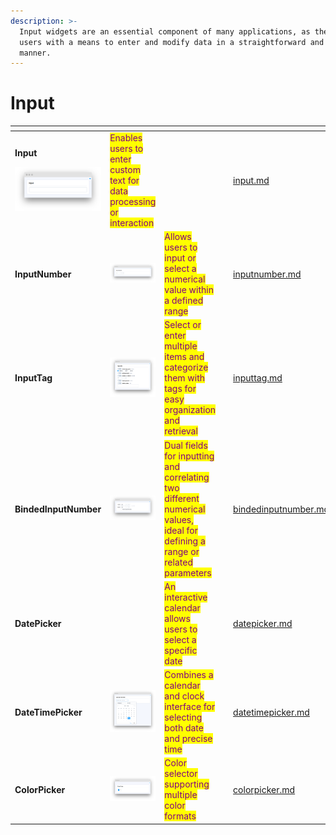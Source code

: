 ```yaml
---
description: >-
  Input widgets are an essential component of many applications, as they provide
  users with a means to enter and modify data in a straightforward and intuitive
  manner.
---
```


# Input

<table data-view="cards"><thead><tr><th></th><th></th><th></th><th data-type="files"></th><th data-hidden data-card-target data-type="content-ref"></th><th data-hidden data-card-cover data-type="files"></th></tr></thead><tbody><tr><td><p><strong>Input</strong></p><p><img src="../../../.gitbook/assets/widgets-input.png" alt="" data-size="original"></p></td><td><mark style="color:purple;">Enables users to enter custom text for data processing or interaction</mark></td><td></td><td></td><td><a href="input.md">input.md</a></td><td></td></tr><tr><td><strong>InputNumber</strong></td><td><img src="../../../.gitbook/assets/widgets-inputNumber.png" alt=""></td><td><mark style="color:purple;">Allows users to input or select a numerical value within a defined range</mark></td><td></td><td><a href="inputnumber.md">inputnumber.md</a></td><td></td></tr><tr><td><strong>InputTag</strong></td><td><img src="../../../.gitbook/assets/widget-tagInput.png" alt=""></td><td><mark style="color:purple;">Select or enter multiple items and categorize them with tags for easy organization and retrieval</mark></td><td></td><td><a href="inputtag.md">inputtag.md</a></td><td></td></tr><tr><td><strong>BindedInputNumber</strong></td><td><img src="../../../.gitbook/assets/image (7).png" alt=""></td><td><mark style="color:purple;">Dual fields for inputting and correlating two different numerical values, ideal for defining a range or related parameters</mark></td><td></td><td><a href="bindedinputnumber.md">bindedinputnumber.md</a></td><td></td></tr><tr><td><strong>DatePicker</strong></td><td><img src="https://user-images.githubusercontent.com/79905215/226652706-16c62fd6-4230-440b-acbb-5256f10af3cf.png" alt=""></td><td><mark style="color:purple;">An interactive calendar allows users to select a specific date</mark></td><td></td><td><a href="datepicker.md">datepicker.md</a></td><td></td></tr><tr><td><strong>DateTimePicker</strong></td><td><img src="../../../.gitbook/assets/264597308-fec26f04-67d7-469d-b7d8-a0d783d3d873.png" alt=""></td><td><mark style="color:purple;">Combines a calendar and clock interface for selecting both date and precise time</mark><br></td><td></td><td><a href="datetimepicker.md">datetimepicker.md</a></td><td></td></tr><tr><td><strong>ColorPicker</strong></td><td><img src="../../../.gitbook/assets/color-picker.png" alt="" data-size="original"></td><td><mark style="color:purple;">Color selector supporting multiple color formats</mark></td><td></td><td><a href="colorpicker.md">colorpicker.md</a></td><td></td></tr></tbody></table>
